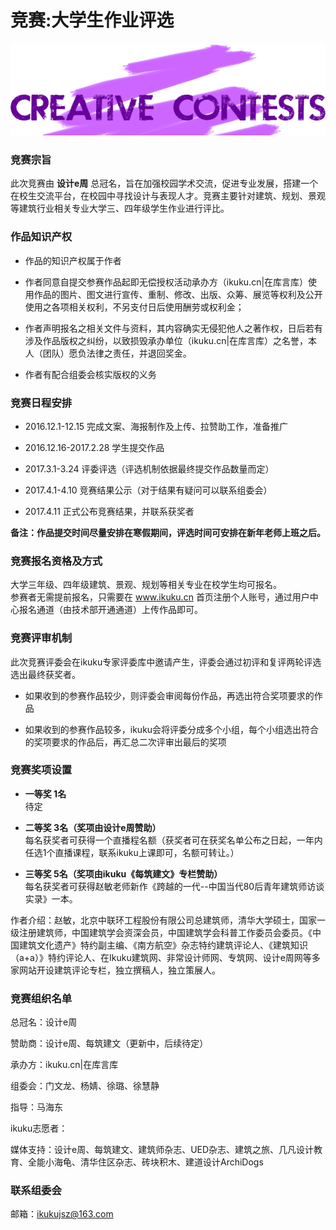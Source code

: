 # 竞赛:大学生作业评选  

![大学生作业评选](images/zypb.png)

### 竞赛宗旨  
此次竞赛由 **设计e周** 总冠名，旨在加强校园学术交流，促进专业发展，搭建一个在校生交流平台，在校园中寻找设计与表现人才。竞赛主要针对建筑、规划、景观等建筑行业相关专业大学三、四年级学生作业进行评比。  

### 作品知识产权  
* 作品的知识产权属于作者  

* 作者同意自提交参赛作品起即无偿授权活动承办方（ikuku.cn|在库言库）使用作品的图片、图文进行宣传、重制、修改、出版、众筹、展览等权利及公开使用之各项相关权利，不另支付日后使用酬劳或权利金； 

* 作者声明报名之相关文件与资料，其内容确实无侵犯他人之著作权，日后若有涉及作品版权之纠纷，以致损毁承办单位（ikuku.cn|在库言库）之名誉，本人（团队）愿负法律之责任，并退回奖金。  

* 作者有配合组委会核实版权的义务 

### 竞赛日程安排  
* 2016.12.1-12.15 完成文案、海报制作及上传、拉赞助工作，准备推广  

* 2016.12.16-2017.2.28 学生提交作品  

* 2017.3.1-3.24 评委评选（评选机制依据最终提交作品数量而定）  

* 2017.4.1-4.10 竞赛结果公示（对于结果有疑问可以联系组委会） 

* 2017.4.11 正式公布竞赛结果，并联系获奖者  

**备注：作品提交时间尽量安排在寒假期间，评选时间可安排在新年老师上班之后。**  

### 竞赛报名资格及方式  
大学三年级、四年级建筑、景观、规划等相关专业在校学生均可报名。  
参赛者无需提前报名，只需要在 www.ikuku.cn 首页注册个人账号，通过用户中心报名通道（由技术部开通通道）上传作品即可。  

### 竞赛评审机制  
此次竞赛评委会在ikuku专家评委库中邀请产生，评委会通过初评和复评两轮评选选出最终获奖者。  

* 如果收到的参赛作品较少，则评委会审阅每份作品，再选出符合奖项要求的作品  

* 如果收到的参赛作品较多，ikuku会将评委分成多个小组，每个小组选出符合的奖项要求的作品后，再汇总二次评审出最后的奖项  

### 竞赛奖项设置  
* **一等奖 1名**  
待定

* **二等奖 3名（奖项由设计e周赞助）**  
每名获奖者可获得一个直播程名额（获奖者可在获奖名单公布之日起，一年内任选1个直播课程，联系ikuku上课即可，名额可转让。）

* **三等奖 5名（奖项由ikuku《每筑建文》专栏赞助）**  
每名获奖者可获得赵敏老师新作《跨越的一代--中国当代80后青年建筑师访谈实录》一本。

作者介绍：赵敏，北京中联环工程股份有限公司总建筑师，清华大学硕士，国家一级注册建筑师，中国建筑学会资深会员，中国建筑学会科普工作委员会委员。《中国建筑文化遗产》特约副主编、《南方航空》杂志特约建筑评论人、《建筑知识（a+a）》特约评论人、在Ikuku建筑网、非常设计师网、专筑网、设计e周网等多家网站开设建筑评论专栏，独立撰稿人，独立策展人。

### 竞赛组织名单  
总冠名：设计e周  

赞助商：设计e周、每筑建文（更新中，后续待定）     

承办方：ikuku.cn|在库言库  

组委会：门文龙、杨婧、徐璐、徐慧静  

指导：马海东  

ikuku志愿者：  

媒体支持：设计e周、每筑建文、建筑师杂志、UED杂志、建筑之旅、几凡设计教育、全能小海龟、清华住区杂志、砖块积木、建道设计ArchiDogs  

### 联系组委会  
邮箱：ikukujsz@163.com



